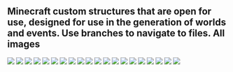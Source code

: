 Minecraft custom structures that are open for use, designed for use in the generation of worlds and events.
Use branches to navigate to files.
All images
----
![](https://i.imgur.com/KaGGlLv.jpg)
![](https://i.imgur.com/4XInZzg.jpg)
![](https://i.imgur.com/f5b7JYA.jpg)
![](https://i.imgur.com/P79MF9i.jpg)
![](https://i.imgur.com/y9eZf6A.jpg)
![](https://i.imgur.com/w4WY4oC.jpg)
![](https://i.imgur.com/mGNLADp.jpg)
![](https://i.imgur.com/G5fWInW.jpg)
![](https://i.imgur.com/gMSvB2f.jpg)
![](https://i.imgur.com/oGf8NZ4.jpg)
![](https://i.imgur.com/srV9kXq.jpg)
![](https://i.imgur.com/OX9Tvms.jpg)
![](https://i.imgur.com/Fksvz3B.jpg)
![](https://i.imgur.com/1qivCUI.jpg)
![](https://i.imgur.com/WA7lQEs.jpg)
![](https://i.imgur.com/gcg7ISW.jpg)
![](https://i.imgur.com/Y7SmyNI.jpg)
![](https://i.imgur.com/Owd3Zgl.jpg)
![](https://i.imgur.com/0OM6zdd.jpg)
![](https://i.imgur.com/RmYpjkR.jpg)
